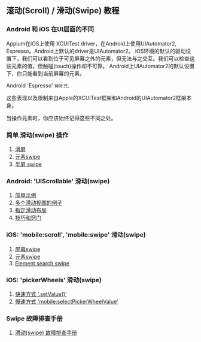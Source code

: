 ## 滚动(Scroll) / 滑动(Swipe) 教程

### Android 和 iOS 在UI层面的不同

Appium在iOS上使用 XCUITest driver，在Android上使用UIAutomator2, Espresso。Android上默认的driver是UIAutomator2。
iOS环境的默认的驱动设置下，我们可以看到位于可见屏幕之外的元素，但无法与之交互。我们可以检查这些元素的值，但触碰(touch)操作却不可靠。
Android上UIAutomator2的默认设置下，你只能看到当前屏幕的元素。

Android 'Espresso' `待补充`. 

这些表现以及限制来自Apple的XCUITest框架和Android的UIAutomator2框架本身。

当操作元素时，你应该始终记得这些不同之处。

### 简单 滑动(swipe) 操作

1. [滑屏](swipe/simple-screen.md)
2. [元素swipe](swipe/simple-element.md)
3. [半屏 swipe](swipe/simple-partial-screen.md)

### Android: 'UIScrollable' 滑动(swipe)

1. [简单示例](swipe/android-simple.md)
2. [多个滑动视图的例子](swipe/android-multiple.md)
3. [指定滑动布局](swipe/android-layout-direction.md)
4. [技巧和窍门](swipe/android-tricks.md)

### iOS: 'mobile:scroll', 'mobile:swipe' 滑动(swipe)

1. [屏幕swipe](swipe/ios-mobile-screen.md)
2. [元素swipe](swipe/ios-mobile-element.md)
3. [Element search swipe](swipe/ios-mobile-element-search.md)

### iOS: 'pickerWheels' 滑动(swipe)

1. [快速方式 '.setValue()'](swipe/ios-picker-wheels-set-value.md)
2. [慢速方式 'mobile:selectPickerWheelValue'](swipe/ios-picker-wheels-mobile.md)

### Swipe 故障排查手册

1. [滑动(swipe) 故障排查手册](swipe/swipe-troubleshoot-guide.md)

